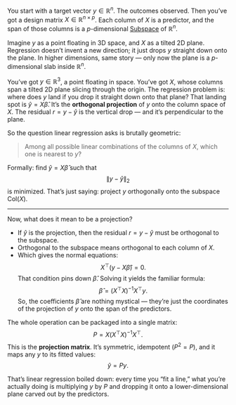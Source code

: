 You start with a target vector $y \in \mathbb{R}^n$. The outcomes observed. Then you’ve got a design matrix $X \in \mathbb{R}^{n \times p}$.  Each column of $X$ is a predictor, and the span of those columns is a $p$-dimensional [Subspace](../Subspace) of $\mathbb{R}^n$.

Imagine $y$ as a point floating in 3D space, and $X$ as a tilted 2D plane. Regression doesn’t invent a new direction; it just drops $y$ straight down onto the plane. In higher dimensions, same story — only now the plane is a $p$-dimensional slab inside $\mathbb{R}^n$.

You’ve got $y \in \mathbb{R}^3$, a point floating in space. You’ve got $X$, whose columns span a tilted 2D plane slicing through the origin. The regression problem is: where does $y$ land if you drop it straight down onto that plane? That landing spot is $\hat{y} = X\hat{\beta}$. It’s the **orthogonal projection** of $y$ onto the column space of $X$. The residual $r = y - \hat{y}$ is the vertical drop — and it’s perpendicular to the plane.

So the question linear regression asks is brutally geometric:
> Among all possible linear combinations of the columns of $X$, which one is nearest to $y$?

Formally: find $\hat{y} = X\hat{\beta}$ such that
$$
\|y - \hat{y}\|_2
$$
is minimized. That’s just saying: project $y$ orthogonally onto the subspace $\text{Col}(X)$.

---

Now, what does it mean to be a projection?
* If $\hat{y}$ is the projection, then the residual $r = y - \hat{y}$ must be orthogonal to the subspace.
* Orthogonal to the subspace means orthogonal to each column of $X$.
* Which gives the normal equations:
$$
X^\top (y - X\hat{\beta}) = 0.
$$
That condition pins down $\hat{\beta}$. Solving it yields the familiar formula:
$$
\hat{\beta} = (X^\top X)^{-1} X^\top y.
$$
So, the coefficients $\hat{\beta}$ are nothing mystical — they’re just the coordinates of the projection of $y$ onto the span of the predictors.

The whole operation can be packaged into a single matrix:
$$
P = X (X^\top X)^{-1} X^\top.
$$
This is the **projection matrix**. It’s symmetric, idempotent ($P^2 = P$), and it maps any $y$ to its fitted values:
$$
\hat{y} = Py.
$$

That’s linear regression boiled down: every time you “fit a line,” what you’re actually doing is multiplying $y$ by $P$ and dropping it onto a lower-dimensional plane carved out by the predictors.
